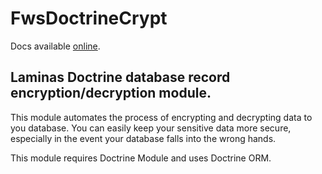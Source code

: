 FwsDoctrineCrypt
===============

Docs available [online](https://www.freedomwebservices.net/laminas/fws-doctrine-crypt).

Laminas Doctrine database record encryption/decryption module.
---
This module automates the process of encrypting and decrypting data to you database. You can easily keep your sensitive 
data more secure, especially in the event your database falls into the wrong hands.

This module requires Doctrine Module and uses Doctrine ORM.
